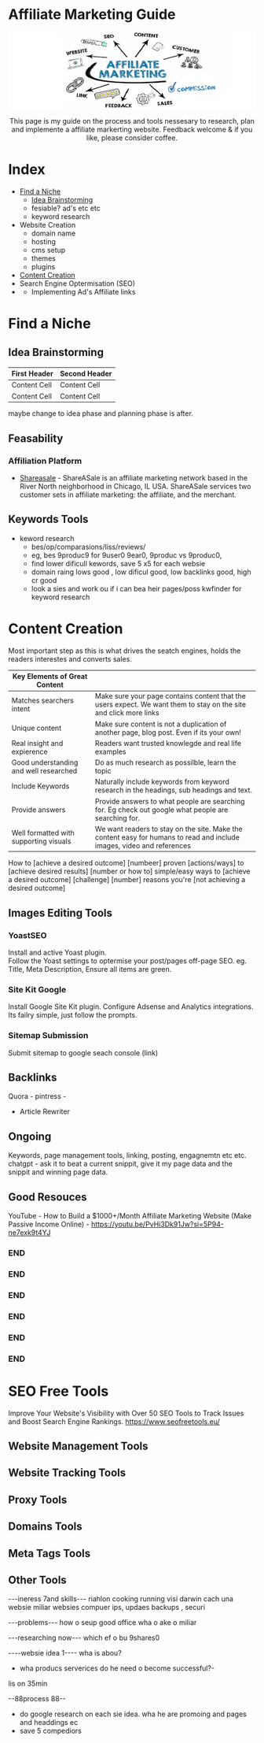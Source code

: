 # Affiliate Marketing Guide
[<img src="https://github.com/craigrachow/affiliate-marketing-guide/blob/main/images/header.png?raw=true">](https://github.com/craigrachow/affiliate-marketing-guide)
<p align="center">
This page is my guide on the process and tools nessesary to research, plan and implemente a affiliate markerting website.
Feedback welcome & if you like, please consider coffee.     
</p> 


# Index
- [Find a Niche](#find-a-niche)
    - [Idea Brainstorming](#idea-brainstorming)
    - fesiable? ad's etc etc
    - keyword research
- Website Creation
    - domain name
    - hosting
    - cms setup
    - themes
    - plugins
- [Content Creation](#Content-Creation)
- Search Engine Optermisation (SEO)
- - Implementing Ad's Affiliate links

# Find a Niche
## Idea Brainstorming

| First Header  | Second Header |
| ------------- | ------------- |
| Content Cell  | Content Cell  |
| Content Cell  | Content Cell  |

maybe change to idea phase and planning phase is after.   

## Feasability
### Affiliation Platform
- [Shareasale](https://www.shareasale.com/) - ShareASale is an affiliate marketing network based in the River North neighborhood in Chicago, IL USA. ShareASale services two customer sets in affiliate marketing: the affiliate, and the merchant.  
## Keywords Tools
- keword research
   - bes/op/comparasions/liss/reviews/
   - eg, bes 9produc9 for 9user0 9ear0, 9produc vs 9produc0,
   - find lower dificull kewords, save 5 x5 for each websie
   - domain raing lows good , low dificul good, low backlinks good, high cr good
   - look a sies and work ou if i can bea heir pages/poss
kwfinder for keyword research

# Content Creation
Most important step as this is what drives the seatch engines, holds the readers interestes and converts sales.

| Key Elements of Great Content  | |
| ------------- | ------------- |
| Matches searchers intent  | Make sure your page contains content that the users expect. We want them to stay on the site and click more links |
| Unique content | Make sure content is not a duplication of another page, blog post. Even if its your own! |
| Real insight and expierence  | Readers want trusted knowlegde and real life examples  |
| Good understanding and well researched  | Do as much research as possilble, learn the topic  |
| Include Keywords  | Naturally include keywords from keyword research in the headings, sub headings and text.   |
| Provide answers | Provide answers to what people are searching for. Eg check out google what people are searching for.  |
| Well formatted with supporting visuals | We want readers to stay on the site. Make the content easy for humans to read and include images, video and references |


How to [achieve a desired outcome]
[numbeer] proven [actions/ways] to [achieve desired results]
[number or how to] simple/easy ways to [achieve a desired outcome] [challenge]
[number] reasons you're [not achieving a desired outcome]


## Images Editing Tools


### YoastSEO  
Install and active Yoast plugin.  
Follow the Yoast settings to optermise your post/pages off-page SEO. eg. Title, Meta Description, 
Ensure all items are green.  

### Site Kit Google
Install Google Site Kit plugin. Configure Adsense and Analytics integrations. Its failry simple, just follow the prompts.  

### Sitemap Submission
Submit sitemap to google seach console (link)

## Backlinks
Quora - 
pintress - 

- Article Rewriter  


## Ongoing
Keywords, page management tools, linking, posting, engagnemtn etc etc. 
chatgpt - ask it to beat a current snippit, give it my page data and the snippit and winning page data. 

## Good Resouces
YouTube - How to Build a $1000+/Month Affiliate Marketing Website (Make Passive Income Online) - https://youtu.be/PvHi3Dk91Jw?si=5P94-ne7exk9t4YJ

### END
### END
### END
### END
### END
### END  
 



# SEO Free Tools
Improve Your Website's Visibility with Over 50 SEO Tools to Track Issues and Boost Search Engine Rankings.
https://www.seofreetools.eu/




## Website Management Tools
## Website Tracking Tools
## Proxy Tools
## Domains Tools
## Meta Tags Tools


## Other Tools

---ineress 7and skills---
riahlon
cooking
running
visi darwin
cach una websie
miliar websies
compuer ips, updaes backups , securi


---problems---
how o seup good office
wha o ake o miliar

---researching now---
which ef o bu 9shares0


----websie idea 1----
wha is abou?
- wha producs serverices do he need o become successful?-

lis on 35min

--88process 88--
- do google research on each sie idea. wha he are promoing and pages and headdings ec
- save 5 compediors









